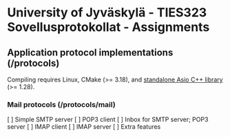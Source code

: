 # University of Jyväskylä - TIES323 Sovellusprotokollat - Assignments

## Application protocol implementations (/protocols)

Compiling requires Linux, CMake (>= 3.18), and [standalone Asio C++ library](https://think-async.com/Asio/) (>= 1.28).

### Mail protocols (/protocols/mail)

[ ] Simple SMTP server
[ ] POP3 client
[ ] Inbox for SMTP server; POP3 server
[ ] IMAP client
[ ] IMAP server
[ ] Extra features
